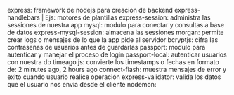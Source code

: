 express: framework de nodejs para creacion de backend 
express-handlebars | Ejs: motores de plantillas 
express-session: administra las sessiones de nuestra app
mysql: modulo para conectar y consultas a base de datos 
express-mysql-session: almacena las sessiones 
morgan: permite crear logs o mensajes de lo que la app pide al servidor 
bcryptjs: cifra las contraseñas de usuarios antes de guardarlas
passport: modulo para autenticar y manejar el proceso de login 
passport-local: autenticar usuarios con nuestra db
timeago.js: convierte los timestamps o fechas en formato de: 2 minutes ago, 2 hours ago
connect-flash: muestra mensajes de error y exito cuando usuario realice operación 
express-validator: valida los datos que el usuario nos envia desde el cliente 
nodemon: 